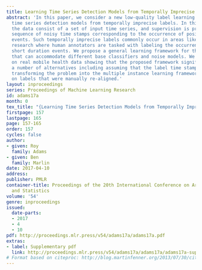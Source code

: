 ```yaml
---
title: Learning Time Series Detection Models from Temporally Imprecise Labels
abstract: 'In this paper, we consider a new low-quality label learning problem: learning
  time series detection models from temporally imprecise labels. In this problem,
  the data consist of a set of input time series, and supervision is provided by a
  sequence of noisy time stamps corresponding to the occurrence of positive class
  events. Such temporally imprecise labels commonly occur in areas like mobile health
  research where human annotators are tasked with labeling the occurrence of very
  short duration events. We propose a general learning framework for this problem
  that can accommodate different base classifiers and noise models. We present results
  on real mobile health data showing that the proposed framework significantly outperforms
  a number of alternatives including assuming that the label time stamps are noise-free,
  transforming the problem into the multiple instance learning framework, and learning
  on labels that were manually re-aligned.'
layout: inproceedings
series: Proceedings of Machine Learning Research
id: adams17a
month: 0
tex_title: "{Learning Time Series Detection Models from Temporally Imprecise Labels}"
firstpage: 157
lastpage: 165
page: 157-165
order: 157
cycles: false
author:
- given: Roy
  family: Adams
- given: Ben
  family: Marlin
date: 2017-04-10
address: 
publisher: PMLR
container-title: Proceedings of the 20th International Conference on Artificial Intelligence
  and Statistics
volume: '54'
genre: inproceedings
issued:
  date-parts:
  - 2017
  - 4
  - 10
pdf: http://proceedings.mlr.press/v54/adams17a/adams17a.pdf
extras:
- label: Supplementary pdf
  link: http://proceedings.mlr.press/v54/adams17a/adams17a/adams17a-supp.pdf
# Format based on citeproc: http://blog.martinfenner.org/2013/07/30/citeproc-yaml-for-bibliographies/
---
```

